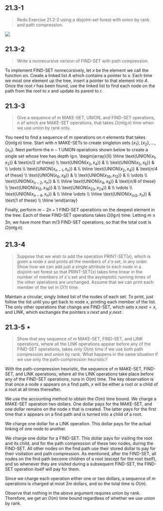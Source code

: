 ## 21.3-1

> Redo Exercise 21.2-2 using a disjoint-set forest with union by rank and path compression.

![](https://i.imgur.com/9jxMIwn.png?width=30rem)

## 21.3-2

> Write a nonrecursive version of $\text{FIND-SET}$ with path compression.

To implement $\text{FIND-SET}$ nonrecursively, let $x$ be the element we call the function on. Create a linked list $A$ which contains a pointer to $x$. Each time we most one element up the tree, insert a pointer to that element into $A$. Once the root $r$ has been found, use the linked list to find each node on the path from the root to $x$ and update its parent to $r$.

## 21.3-3

> Give a sequence of $m$ $\text{MAKE-SET}$, $\text{UNION}$, and $\text{FIND-SET}$ operations, $n$ of which are $\text{MAKE-SET}$ operations, that takes $\Omega(m\lg n)$ time when we use union by rank only.

You need to find a sequence of $m$ operations on $n$ elements that takes $\Omega(m\lg n)$ time. Start with $n$ $\text{MAKE-SET}$s to create singleton sets $\{x_1\}, \{x_2\}, \ldots, \{x_n\}$. Next perform the $n - 1$ $\text{UNION}$ operations shown below to create a single set whose tree has depth $\lg n$.
\begin{array}{ll}
\hline
\text{UNION($x_1, x_2$)} & \text{$n / 2$ of these} \\\\
\text{UNION($x_3, x_4$)} &       \\\\
\text{UNION($x_5, x_6$)} &       \\\\
\vdots                           \\\\
\text{UNION($x_{n - 1}, x_n$)} & \\\\
\hline
\text{UNION($x_2, x_4$)} & \text{$n / 4$ of these} \\\\
\text{UNION($x_6, x_8$)} &       \\\\
\text{UNION($x_{10}, x_{12}$)} & \\\\
\vdots                           \\\\
\text{UNION($x_{n - 2}, x_n$)} & \\\\
\hline
\text{UNION($x_4, x_8$)} & \text{$n / 8$ of these} \\\\
\text{UNION($x_{12}, x_{16}$)} & \\\\
\text{UNION($x_{20}, x_{24}$)} & \\\\
\vdots                           \\\\
\text{UNION($x_{n - 4}, x_n$)} & \\\\
\hline
\vdots                           \\\\
\hline
\text{UNION($x_{n / 2}, x_n$)} & \text{$1$ of these} \\\\
\hline
\end{array}

Finally, perform $m - 2n + 1$ $\text{FIND-SET}$ operations on the deepest element in the tree. Each of these $\text{FIND-SET}$ operations takes $\Omega(\lg n)$ time. Letting $m \ge 3n$, we have more than $m / 3$ $\text{FIND-SET}$ operations, so that the total cost is $\Omega(m\lg n)$.

## 21.3-4

> Suppose that we wish to add the operation $\text{PRINT-SET}(x)$, which is given a node $x$ and prints all the members of $x$'s set, in any order. Show how we can add just a single attribute to each node in a disjoint-set forest so that $\text{PRINT-SET}(x)$ takes time linear in the number of members of $x$'s set and the asymptotic running times of the other operations are unchanged. Assume that we can print each member of the set in $O(1)$ time.

Maintain a circular, singly linked list of the nodes of each set. To print, just follow the list until you get back to node $x$, printing each member of the list. The only other operations that change are $\text{FIND-SET}$, which sets $x.next = x$, and $\text{LINK}$, which exchanges the pointers $x.next$ and $y.next$.

## 21.3-5 $\star$
> Show that any sequence of $m$ $\text{MAKE-SET}$, $\text{FIND-SET}$, and $\text{LINK}$ operations, where all the $\text{LINK}$ operations appear before any of the $\text{FIND-SET}$ operations, takes only $O(m)$ time if we use both path compression and union by rank. What happens in the same situation if we use only the path-compression heuristic?

With the path-compression heuristic, the sequence of $m$ $\text{MAKE-SET}$, $\text{FIND-SET}$, and $\text{LINK}$ operations, where all the $\text{LINK}$ operations take place before any of the $\text{FIND-SET}$ operations, runs in $O(m)$ time. The key observation is that once a node $x$ appears on a find path, $x$ will be either a root or a child of a root at all times thereafter.

We use the accounting method to obtain the $O(m)$ time bound. We charge a $\text{MAKE-SET}$ operation two dollars. One dollar pays for the $\text{MAKE-SET}$, and one dollar remains on the node $x$ that is created. The latter pays for the first time that $x$ appears on a find path and is turned into a child of a root.

We charge one dollar for a $\text{LINK}$ operation. This dollar pays for the actual linking of one node to another.

We charge one dollar for a $\text{FIND-SET}$. This dollar pays for visiting the root and its child, and for the path compression of these two nodes, during the $\text{FIND-SET}$. All other nodes on the find path use their stored dollar to pay for their visitation and path compression. As mentioned, after the $\text{FIND-SET}$, all nodes on the find path become children of a root (except for the root itself), and so whenever they are visited during a subsequent $\text{FIND-SET}$, the $\text{FIND-SET}$ operation itself will pay for them.

Since we charge each operation either one or two dollars, a sequence of $m$ operations is charged at most $2m$ dollars, and so the total time is $O(m)$.

Observe that nothing in the above argument requires union by rank. Therefore, we get an $O(m)$ time bound regardless of whether we use union by rank.
